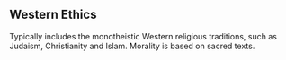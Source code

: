## Western Ethics
Typically includes the monotheistic Western religious traditions, such as Judaism, Christianity and Islam. 
Morality is based on sacred texts. 